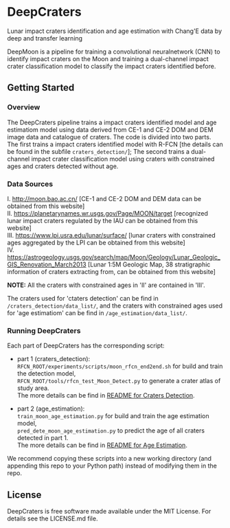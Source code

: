 # DeepCraters 
Lunar impact craters identification and age estimation with Chang'E data by deep and transfer learning

DeepMoon is a pipeline for training a convolutional neuralnetwork (CNN) 
to identify impact craters on the Moon and training a dual-channel impact 
crater classification model to classify the impact craters identified before.

## Getting Started

### Overview

The DeepCraters pipeline trains a impact craters identified model and 
age estimatiom model using data derived from CE-1 and CE-2 DOM and DEM 
image data and catalogue of craters.  The code is divided into two parts. 
The first trains a impact craters identified model with R-FCN [the details 
can be found in the subfile `craters_detection/`]; The second trains a 
dual-channel impact crater classification model using craters with 
constrained ages and craters detected without age.

### Data Sources

  I. http://moon.bao.ac.cn/ [CE-1 and CE-2 DOM and DEM data can be obtained from this website]  
 II. https://planetarynames.wr.usgs.gov/Page/MOON/target [recognized lunar impact craters regulated by the IAU can be obtained from this website]  
III. https://www.lpi.usra.edu/lunar/surface/ [lunar craters with constrained ages aggregated by the LPI can be obtained from this website]  
 IV. https://astrogeology.usgs.gov/search/map/Moon/Geology/Lunar_Geologic_GIS_Renovation_March2013 [Lunar 1:5M Geologic Map, 38 stratigraphic information of craters extracting from, can be obtained from this website]

**NOTE:** All the craters with constrained ages in 'II' are contained in 'III'.

The craters used for 'ctaters detection' can be find in `/craters_detection/data_list/`, 
and the craters with constrained ages used for 'age estimatiom' can be find in `/age_estimation/data_list/`.

### Running DeepCraters

Each part of DeepCraters has the corresponding script: 
 - part 1 (craters_detection):  
  `RFCN_ROOT/experiments/scripts/moon_rfcn_end2end.sh` for build and train the detection model,  
  `RFCN_ROOT/tools/rfcn_test_Moon_Detect.py` to generate a crater atlas of study area.  
  The more details can be find in [README for Craters Detection](https://github.com/hszhaohs/DeepCraters/craters_detection/README.md).
  
 - part 2 (age_estimation):  
  `train_moon_age_estimation.py` for build and train the age estimation model,  
  `pred_dete_moon_age_estimation.py` to predict the age of all craters detected in part 1.  
  The more details can be find in [README for Age Estimation](https://github.com/hszhaohs/DeepCraters/age_estimation/README.md).

We recommend copying these scripts into a new working directory (and appending
this repo to your Python path) instead of modifying them in the repo.

## License

DeepCraters is free software made available under the MIT License. For details see
the LICENSE.md file.
